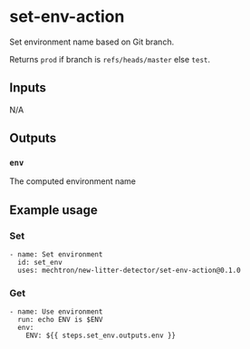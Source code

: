 # set-env-action

Set environment name based on Git branch.

Returns `prod` if branch is `refs/heads/master` else `test`.

## Inputs

N/A

## Outputs

### `env`

The computed environment name

## Example usage

### Set
```
- name: Set environment
  id: set_env
  uses: mechtron/new-litter-detector/set-env-action@0.1.0
```

### Get
```
- name: Use environment
  run: echo ENV is $ENV
  env:
    ENV: ${{ steps.set_env.outputs.env }}
```
